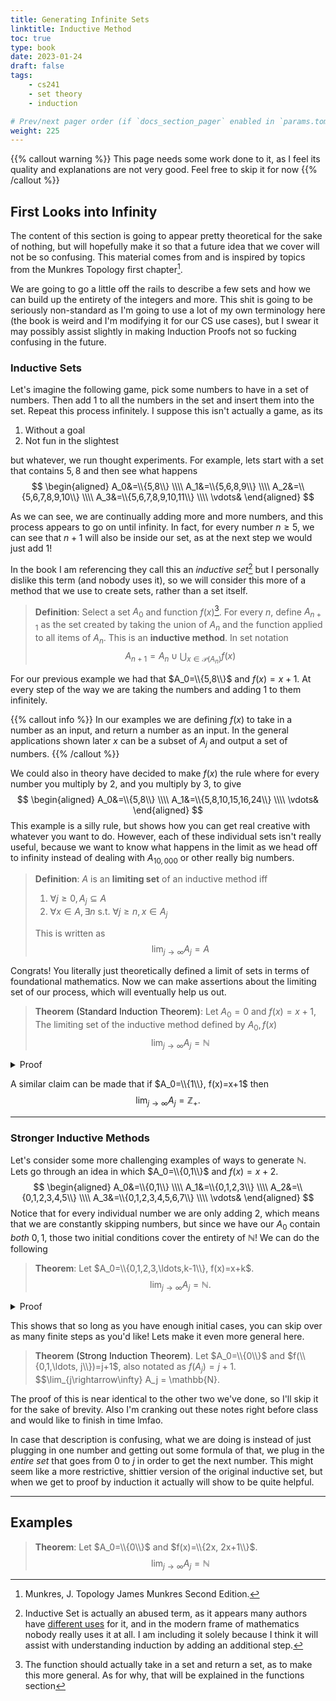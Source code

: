 ```yaml
---
title: Generating Infinite Sets
linktitle: Inductive Method
toc: true
type: book
date: 2023-01-24
draft: false
tags:
    - cs241
    - set theory
    - induction

# Prev/next pager order (if `docs_section_pager` enabled in `params.toml`)
weight: 225
---
```


{{% callout warning %}} 
This page needs some work done to it, as I feel its quality and explanations are not very good. Feel free to skip it for now
{{% /callout %}}

## First Looks into Infinity

The content of this section is going to appear pretty theoretical for the sake of nothing, but will hopefully make it so that a future idea that we cover will not be so confusing. This material comes from and is inspired by topics from the Munkres Topology first chapter[^1].

We are going to go a little off the rails to describe a few sets and how we can build up the entirety of the integers and more. This shit is going to be seriously non-standard as I'm going to use a lot of my own terminology here (the book is weird and I'm modifying it for our CS use cases), but I swear it may possibly assist slightly in making Induction Proofs not so fucking confusing in the future.

### Inductive Sets

Let's imagine the following game, pick some numbers to have in a set of numbers. Then add $1$ to all the numbers in the set and insert them into the set. Repeat this process infinitely. I suppose this isn't actually a game, as its

1. Without a goal
2. Not fun in the slightest

but whatever, we run thought experiments. For example, lets start with a set that contains $5, 8$ and then see what happens
$$
\begin{aligned}
A_0&=\\{5,8\\} \\\\
A_1&=\\{5,6,8,9\\} \\\\
A_2&=\\{5,6,7,8,9,10\\} \\\\
A_3&=\\{5,6,7,8,9,10,11\\} \\\\
\vdots&
\end{aligned}
$$

As we can see, we are continually adding more and more numbers, and this process appears to go on until infinity. In fact, for every number $n\geq 5$, we can see that $n+1$ will also be inside our set, as at the next step we would just add $1$!

In the book I am referencing they call this an *inductive set*[^2] but I personally dislike this term (and nobody uses it), so we will consider this more of a method that we use to create sets, rather than a set itself.

> **Definition**: Select a set $A_0$ and function $f(x)$[^3]. For every $n$, define $A_{n+1}$ as the set created by taking the union of $A_n$ and the function applied to all items of $A_n$. This is an **inductive method**. In set notation $$A_{n+1}=A_n\cup\bigcup_{x\in \mathcal{P}(A_n)} f(x)$$

For our previous example we had that $A_0=\\{5,8\\}$ and $f(x)=x+1$. At every step of the way we are taking the numbers and adding $1$ to them infinitely.

{{% callout info %}}
In our examples we are defining $f(x)$ to take in a number as an input, and return a number as an input. In the general applications shown later $x$ can be a subset of $A_j$ and output a set of numbers.
{{% /callout %}}

We could also in theory have decided to make $f(x)$ the rule where for every number you multiply by $2$, and you multiply by $3$, to give
$$
\begin{aligned}
A_0&=\\{5,8\\} \\\\
A_1&=\\{5,8,10,15,16,24\\} \\\\
\vdots&
\end{aligned}
$$
This example is a silly rule, but shows how you can get real creative with whatever you want to do. However, each of these individual sets isn't really useful, because we want to know what happens in the limit as we head off to infinity instead of dealing with $A_{10,000}$ or other really big numbers.

> **Definition**: $A$ is an **limiting set** of an inductive method iff
>
> 1. $\forall j\geq 0, A_j\subseteq A$
> 2. $\forall x\in A, \exists n$ s.t. $\forall j\geq n,x\in A_j$
>
> This is written as $$\lim_{j\rightarrow\infty}A_j=A$$

Congrats! You literally just theoretically defined a limit of sets in terms of foundational mathematics. Now we can make assertions about the limiting set of our process, which will eventually help us out.

> **Theorem** <a name="standard_induction_theorem">(Standard Induction Theorem)</a>: Let $A_0={0}$ and $f(x)=x+1$, The limiting set of the inductive method defined by $A_0, f(x)$ $$\lim_{j\rightarrow\infty}A_j = \mathbb{N}$$
<details>
  <summary>Proof</summary>
  Proof: Let us assume for the sake of argument that
  $$
    \lim_{j\rightarrow\infty} A_j = A \neq\mathbb{N}.
  $$
  Since every $A_j\subset\mathbb{N}$, we know $A\subseteq\mathbb{N}$. This would mean that there must exist an element of $\mathbb{N}$ that is not inside of the limiting set $A$. Let us call the smallest number that is missing from $A$, $n$. Clearly $n\neq 0$, as we stated that $0\in A_0$.
  </br>
  If $n$ is the smallest missing number from $A$, this means that $n-1\in A$ since $n>0$. However, we know that if $n-1\in A$, then $n\in A$ as well, as $f(n-1)=n$. This contradicts that $n$ is the smallest missing number, and as such we know that $A=\mathbb{N}$.
  </br>
  <b>Q.E.D.</b>
</details>

A similar claim can be made that if $A_0=\\{1\\}, f(x)=x+1$ then
$$
\lim_{j\rightarrow\infty} A_j = \mathbb{Z}_+.
$$

---

### Stronger Inductive Methods

Let's consider some more challenging examples of ways to generate $\mathbb{N}$. Lets go through an idea in which $A_0=\\{0,1\\}$ and $f(x)=x+2$.
$$
\begin{aligned}
A_0&=\\{0,1\\} \\\\
A_1&=\\{0,1,2,3\\} \\\\
A_2&=\\{0,1,2,3,4,5\\} \\\\
A_3&=\\{0,1,2,3,4,5,6,7\\} \\\\
\vdots&
\end{aligned}
$$
Notice that for every individual number we are only adding $2$, which means that we are constantly skipping numbers, but since we have our $A_0$ contain *both* $0,1$, those two initial conditions cover the entirety of $\mathbb{N}$! We can do the following

> **Theorem**: Let $A_0=\\{0,1,2,3,\ldots,k-1\\}, f(x)=x+k$. $$\lim_{j\rightarrow\infty}A_j = \mathbb{N}.$$
<details>
  <summary>Proof</summary>
  Proof: The proof goes pretty much exactly the same as the previous one.
  </br>
  </br>
  Let us assume for the sake of argument that
  $$
    \lim_{j\rightarrow\infty} A_j = A \neq\mathbb{N}.
  $$
  Since every $A_j\subset\mathbb{N}$, we know $A\subseteq\mathbb{N}$. This would mean that there must exist an element of $\mathbb{N}$ that is not inside of the limiting set $A$. Let us call the smallest number that is missing from $A$, $n$. Clearly $n>k-1$, as we stated that $A_0=\{0,1,\ldots,k-1\}$.
  </br>
  If $n$ is the smallest missing number from $A$, this means that $n-k\in A$ since $n>0$. However, we know that if $n-k\in A$, then $n\in A$ as well, as $f(n-k)=n$. This contradicts that $n$ is the smallest missing number, and as such we know that $A=\mathbb{N}$.
  </br>
  <b>Q.E.D.</b>
</details>

This shows that so long as you have enough initial cases, you can skip over as many finite steps as you'd like! Lets make it even more general here.

> **Theorem** <a name="strong_induction_theorem">(Strong Induction Theorem)</a>. Let $A_0=\\{0\\}$ and $f(\\{0,1,\ldots, j\\})=j+1$, also notated as $f(A_j)=j+1$. $$\lim_{j\rightarrow\infty} A_j = \mathbb{N}.

The proof of this is near identical to the other two we've done, so I'll skip it for the sake of brevity. Also I'm cranking out these notes right before class and would like to finish in time lmfao.

In case that description is confusing, what we are doing is instead of just plugging in one number and getting out some formula of that, we plug in the *entire set* that goes from $0$ to $j$ in order to get the next number. This might seem like a more restrictive, shittier version of the original inductive set, but when we get to proof by induction it actually will show to be quite helpful.

---

## Examples

> **Theorem**: Let $A_0=\\{0\\}$ and $f(x)=\\{2x, 2x+1\\}$. $$\lim_{j\rightarrow\infty} A_j=\mathbb{N}$$

[^1]: Munkres, J. Topology James Munkres Second Edition.
[^2]: Inductive Set is actually an abused term, as it appears many authors have [different uses](https://mathworld.wolfram.com/InductiveSet.html) for it, and in the modern frame of mathematics nobody really uses it at all. I am including it solely because I think it will assist with understanding induction by adding an additional step.
[^3]: The function should actually take in a set and return a set, as to make this more general. As for why, that will be explained in the functions section
